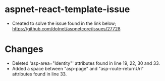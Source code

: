# aspnet-react-template-issue
- Created to solve the issue found in the link below;
https://github.com/dotnet/aspnetcore/issues/27728

# Changes
- Deleted 'asp-area="Identity"' attributes found in line 19, 22, 30 and 33.
- Added a space between "asp-page" and "asp-route-returnUrl" attributes found in line 33.
